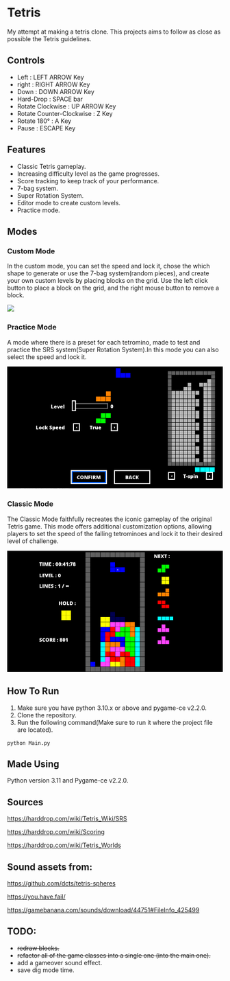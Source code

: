 ﻿# Tetris

My attempt at making a tetris clone. This projects aims to follow as close as possible the Tetris guidelines.

## Controls

- Left : LEFT ARROW Key
- right : RIGHT ARROW Key
- Down : DOWN ARROW Key
- Hard-Drop : SPACE bar
- Rotate Clockwise : UP ARROW Key
- Rotate Counter-Clockwise : Z Key
- Rotate 180° : A Key
- Pause : ESCAPE Key

## Features

- Classic Tetris gameplay.
- Increasing difficulty level as the game progresses.
- Score tracking to keep track of your performance.
- 7-bag system.
- Super Rotation System.
- Editor mode to create custom levels.
- Practice mode.

## Modes

### Custom Mode

In the custom mode, you can set the speed and lock it, chose the which shape to generate or use the 7-bag system(random pieces), and create your own custom levels by placing blocks on the grid. Use the left click button to place a block on the grid, and the right mouse button to remove a block.

![](images/custom.gif)

### Practice Mode

A mode where there is a preset for each tetromino, made to test and practice the SRS system(Super Rotation System).In this mode you can also select the speed and lock it.

![](images/practice.png)

### Classic Mode

The Classic Mode faithfully recreates the iconic gameplay of the original Tetris game.
This mode offers additional customization options, allowing players to set the speed of the falling tetrominoes and lock it to their desired level of challenge.

![](images/classic.png)

## How To Run

1. Make sure you have python 3.10.x or above and pygame-ce v2.2.0.
2. Clone the repository.
3. Run the following command(Make sure to run it where the project file are located).

```
python Main.py
```

## Made Using

Python version 3.11 and Pygame-ce v2.2.0.

## Sources

https://harddrop.com/wiki/Tetris_Wiki/SRS

https://harddrop.com/wiki/Scoring

https://harddrop.com/wiki/Tetris_Worlds

## Sound assets from:

https://github.com/dcts/tetris-spheres

https://you.have.fail/

https://gamebanana.com/sounds/download/44751#FileInfo_425499

## TODO:

- ~~redraw blocks.~~
- ~~refactor all of the game classes into a single one (into the main one).~~
- add a gameover sound effect.
- save dig mode time.
